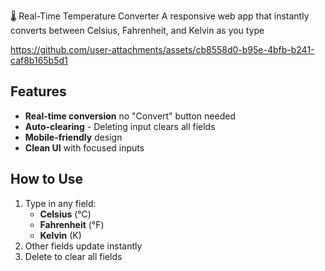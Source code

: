 🌡️ Real-Time Temperature Converter
A responsive web app that instantly converts between Celsius, Fahrenheit, and Kelvin as you type



https://github.com/user-attachments/assets/cb8558d0-b95e-4bfb-b241-caf8b165b5d1



## Features
- **Real-time conversion** no "Convert" button needed
- **Auto-clearing** - Deleting input clears all fields
- **Mobile-friendly** design
- **Clean UI** with focused inputs

## How to Use
1. Type in any field:
   - **Celsius** (°C)
   - **Fahrenheit** (°F)
   - **Kelvin** (K)
2. Other fields update instantly
3. Delete to clear all fields
